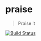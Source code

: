 # praise

> Praise it

[![Build Status](https://travis-ci.org/funtion/praise.svg?branch=master)](https://travis-ci.org/funtion/praise)

